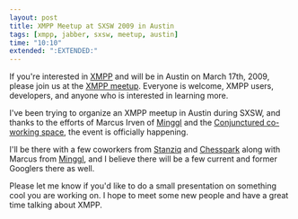 ```yaml
---
layout: post
title: XMPP Meetup at SXSW 2009 in Austin
tags: [xmpp, jabber, sxsw, meetup, austin]
time: "10:10"
extended: ":EXTENDED:"
---
```


If you're interested in [XMPP](http://www.xmpp.org) and will be in
Austin on March 17th, 2009, please join us at the [XMPP
meetup](http://upcoming.yahoo.com/event/2122123).  Everyone is
welcome, XMPP users, developers, and anyone who is interested in
learning more.

I've been trying to organize an XMPP meetup in Austin during SXSW, and
thanks to the efforts of Marcus Irven of [Minggl](http://minggl.com)
and the [Conjunctured co-working space](http://conjunctured.com/), the
event is officially happening.

I'll be there with a few coworkers from [Stanziq](http://stanziq.com)
and [Chesspark](http://www.chesspark.com) along with Marcus from
[Minggl](http://minggl.com), and I believe there will be a few current
and former Googlers there as well.  

Please let me know if you'd like to do a small presentation on
something cool you are working on.  I hope to meet some new people and
have a great time talking about XMPP.
